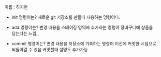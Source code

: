 이름 : 하지현
- init 명령어는?
새로운 git 저장소를 만들때 사용하는 명령어다.

- add 명령어는?
변경 내용을 스테이징 영역에 추가하는 명령어
장바구니에 상품을 담는다는 느낌,,

- commit 명령어는?
변경 내용을 저장소에 기록하는 명령어
이전에 커밋한 시점으로 되돌아갈 수 있음
커밋할때 설명도 추가가능
